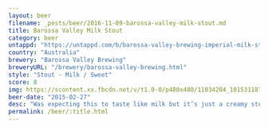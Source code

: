 ```yaml
---
layout: beer
filename: _posts/beer/2016-11-09-barossa-valley-milk-stout.md
title: Barossa Valley Milk Stout
category: beer
untappd: "https://untappd.com/b/barossa-valley-brewing-imperial-milk-stout/269196"
country: "Australia"
brewery: "Barossa Valley Brewing"
breweryURL: "/brewery/barossa-valley-brewing.html"
style: "Stout - Milk / Sweet"
score: 8
img: https://scontent.xx.fbcdn.net/v/t1.0-0/p480x480/11034204_10153118792398745_930727431364883158_n.jpg?oh=cd2435c15e0f33ebfbaf8a9d98c14727&oe=5A0670CA
beer-date: "2015-02-27"
desc: "Was expecting this to taste like milk but it’s just a creamy stout"
permalink: /beer/:title.html
---
```

